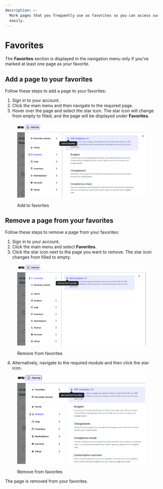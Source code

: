 ```yaml
---
description: >-
  Mark pages that you frequently use as favorites so you can access such pages
  easily.
---
```


# Favorites

The **Favorites** section is displayed in the navigation menu only if you've marked at least one page as your favorite.

## Add a page to your favorites

Follow these steps to add a page to your favorites:

1. Sign in to your account.
2. Click the main menu and then navigate to the required page.&#x20;
3. Hover over the page and select the star icon. The star icon will change from empty to filled, and the page will be displayed under **Favorites**.

<figure><img src="../.gitbook/assets/image (21) (1) (1).png" alt=""><figcaption><p>Add to favorites</p></figcaption></figure>

## Remove a page from your favorites

Follow these steps to remove a page from your favorites:

1. Sign in to your account.&#x20;
2. Click the main menu and select **Favorites.**
3. Click the star icon next to the page you want to remove. The star icon changes from filled to empty.

<figure><img src="../.gitbook/assets/image (19) (1) (1).png" alt=""><figcaption><p>Remove from favorites</p></figcaption></figure>

4. Alternatively, navigate to the required module and then click the star icon.&#x20;

<figure><img src="../.gitbook/assets/image (20) (1) (1).png" alt=""><figcaption><p>Remove from favorites</p></figcaption></figure>

The page is removed from your favorites.&#x20;

